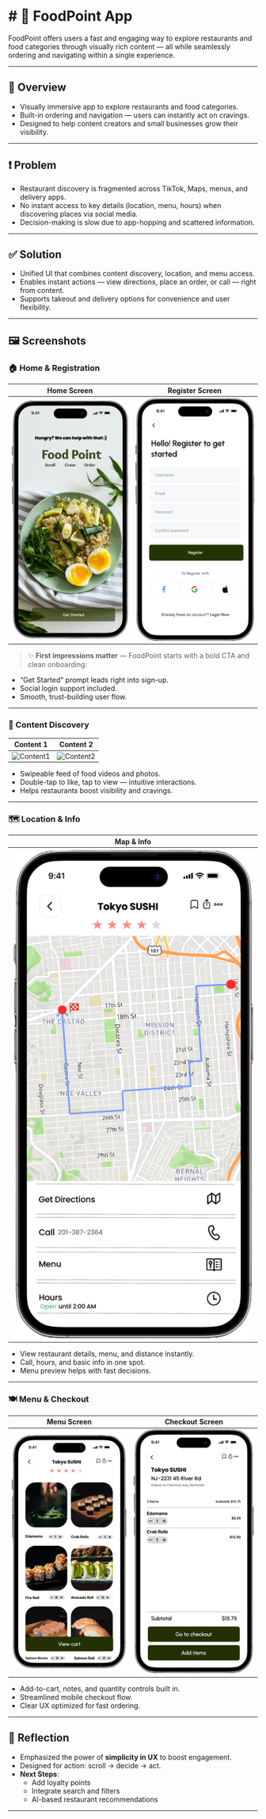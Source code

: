 # # 🍔 FoodPoint App

FoodPoint offers users a fast and engaging way to explore restaurants and food categories through visually rich content — all while seamlessly ordering and navigating within a single experience.

---

## 🧭 Overview

- Visually immersive app to explore restaurants and food categories.
- Built-in ordering and navigation — users can instantly act on cravings.
- Designed to help content creators and small businesses grow their visibility.

---

## ❗ Problem

- Restaurant discovery is fragmented across TikTok, Maps, menus, and delivery apps.
- No instant access to key details (location, menu, hours) when discovering places via social media.
- Decision-making is slow due to app-hopping and scattered information.

---

## ✅ Solution

- Unified UI that combines content discovery, location, and menu access.
- Enables instant actions — view directions, place an order, or call — right from content.
- Supports takeout and delivery options for convenience and user flexibility.

---

## 🖼️ Screenshots

### 🏠 Home & Registration

| Home Screen | Register Screen |
|-------------|-----------------|
| ![Home](https://github.com/oshcode/FoodPoint/blob/main/FoodPointHome.png?raw=true) | ![Register](https://github.com/oshcode/FoodPoint/blob/main/Register.png?raw=true) |

> ✨ **First impressions matter** — FoodPoint starts with a bold CTA and clean onboarding:
- “Get Started” prompt leads right into sign-up.
- Social login support included.
- Smooth, trust-building user flow.

---

### 📲 Content Discovery

| Content 1 | Content 2 |
|-----------|-----------|
| ![Content1](https://raw.githubusercontent.com/your-username/foodpoint-images/main/content1.png) | ![Content2](https://raw.githubusercontent.com/your-username/foodpoint-images/main/content2.png) |

- Swipeable feed of food videos and photos.
- Double-tap to like, tap to view — intuitive interactions.
- Helps restaurants boost visibility and cravings.

---

### 🗺️ Location & Info

| Map & Info |
|------------|
| ![MapInfo](https://github.com/oshcode/FoodPoint/blob/main/Directions.png?raw=true) |

- View restaurant details, menu, and distance instantly.
- Call, hours, and basic info in one spot.
- Menu preview helps with fast decisions.

---

### 🍽️ Menu & Checkout

| Menu Screen | Checkout Screen |
|-------------|-----------------|
| ![Menu](https://github.com/oshcode/FoodPoint/blob/main/Menu.png?raw=true) | ![Checkout](https://github.com/oshcode/FoodPoint/blob/main/Checkout.png?raw=true) |

- Add-to-cart, notes, and quantity controls built in.
- Streamlined mobile checkout flow.
- Clear UX optimized for fast ordering.

---

## 💭 Reflection

- Emphasized the power of **simplicity in UX** to boost engagement.
- Designed for action: scroll → decide → act.
- **Next Steps**:
  - Add loyalty points
  - Integrate search and filters
  - AI-based restaurant recommendations

---


